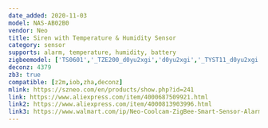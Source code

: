 ```yaml
---
date_added: 2020-11-03
model: NAS-AB02B0
vendor: Neo 
title: Siren with Temperature & Humidity Sensor
category: sensor
supports: alarm, temperature, humidity, battery
zigbeemodel: ['TS0601','_TZE200_d0yu2xgi','d0yu2xgi','_TYST11_d0yu2xgi']
deconz: 4379
zb3: true
compatible: [z2m,iob,zha,deconz]
mlink: https://szneo.com/en/products/show.php?id=241
link: https://www.aliexpress.com/item/4000687509921.html
link2: https://www.aliexpress.com/item/4000813903996.html
link3: https://www.walmart.com/ip/Neo-Coolcam-ZigBee-Smart-Sensor-Alarm-Indoor-Temperature-Humidity-Sensor-Siren-Home-Smart-Alarm/161237851
---
```

